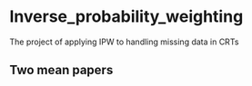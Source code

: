 # Inverse_probability_weighting
The project of applying IPW to handling missing data in CRTs

## Two mean papers
